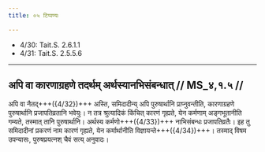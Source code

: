 ```yaml
---
title: ०५ टिप्पण्यः

---
```

- 4/30: Tait.S. 2.6.1.1
- 4/31: Tait.S. 2.5.5.6

____________________________________________


## अपि वा कारणाग्रहणे तदर्थम् अर्थस्यानभिसंबन्धात् // MS_४,१.५ //

अपि वा नैतद्+++({4/32})+++ अस्ति, समिदादीन्य् अपि पुरुषार्थानि प्राप्नुवन्तीति, कारणाग्रहणे पुरुषार्थानि प्रजापतिव्रतानि भवेयुः। न तत्र श्रुत्यादिकं किंचित् कारणं गृह्यते, येन कर्मणाम् अङ्गभूतानीति गम्यते, तस्मात् तानि पुरुषार्थानि। अर्थस्य कर्मणो+++({4/33})+++ नाभिसंबन्धः प्रजापतिव्रतैः। इह तु समिदादीनां प्रकरणं नाम कारणं गृह्यते, येन कर्मार्थानीति विज्ञायन्ते+++({4/34})+++। तस्माद् विषम उपन्यासः, पुरुषप्रयत्नश् चैवं सत्य् अनुवादः।

